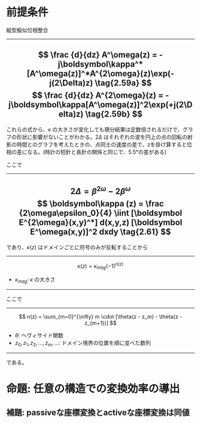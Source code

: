 # 前提条件

縦型擬似位相整合

---
$$
\frac {d}{dz} A^\omega(z) = -j\boldsymbol\kappa^*[A^\omega(z)]^*A^{2\omega}(z)\exp(-j(2\Delta)z) \tag{2.59a}
$$
$$
\frac {d}{dz} A^{2\omega}(z) = -j\boldsymbol\kappa[A^\omega(z)]^2\exp(+j(2\Delta)z) \tag{2.59b}
$$
---

これらの式から、$\kappa$ の大きさが変化しても積分結果は定数倍されるだけで、グラフの形状に影響がないことがわかる。$2\Delta$ はそれぞれの波を円上の点の回転の射影の時間とのグラフを考えたときの、点同士の速度の差で、zを掛け算すると位相の差になる。(時計の短針と長針の関係と同じで、5.5°の差がある)

ここで

---
$$
2\Delta = \beta^{2\omega} - 2\beta^\omega \tag{2.60}
$$
$$
\boldsymbol\kappa (z) = \frac {2\omega\epsilon_0}{4} \iint [\boldsymbol E^{2\omega}(x,y)^*] d(x,y,z) [\boldsymbol E^\omega(x,y)]^2 dxdy \tag{2.61}
$$
---

であり、$\kappa(z)$ はドメインごとに符号のみが反転することから

---
$$
\kappa(z) = \kappa_{mag}(-1)^{n(z)}
$$
* $\kappa_{mag}$: $\kappa$ の大きさ
---

ここで

---
$$
n(z) = \sum_{m=0}^{\infty} m \cdot [\theta(z - z_m) - \theta(z - z_{m+1})]
$$
* $\theta$: ヘヴィサイド関数
* $z_0, z_1, z_2, ..., z_m, ...$: ドメイン境界の位置を順に並べた数列
---

である。

# 命題: 任意の構造での変換効率の導出

## 補題: passiveな座標変換とactiveな座標変換は同値
